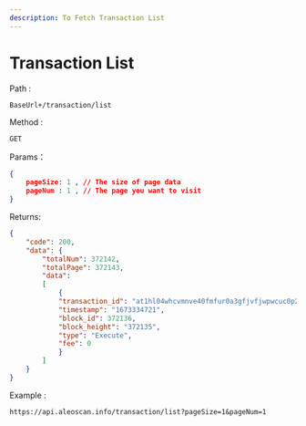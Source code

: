 ```yaml
---
description: To Fetch Transaction List
---
```


# Transaction List

Path :&#x20;

```
BaseUrl+/transaction/list
```

Method :&#x20;

```
GET
```

Params：

```json
{
    pageSize: 1 , // The size of page data
    pageNum : 1 , // The page you want to visit
}
```

Returns:

```json
{
    "code": 200,
    "data": {
        "totalNum": 372142,
        "totalPage": 372143,
        "data": 
        [
            {
            "transaction_id": "at1hl04whcvmnve40fmfur0a3gfjvfjwpwcuc0p2kpt2p4pcptdaursnluy8s",
            "timestamp": "1673334721",
            "block_id": 372136,
            "block_height": "372135",
            "type": "Execute",
            "fee": 0
            }
        ]
    }
}
```

Example :&#x20;

```
https://api.aleoscan.info/transaction/list?pageSize=1&pageNum=1
```

